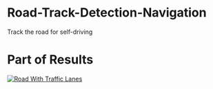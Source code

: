 # Road-Track-Detection-Navigation
Track the road for self-driving

# Part of Results
[![Road With Traffic Lanes](https://img.youtube.com/vi/IhNhg2Se_Ro/0.jpg)](https://www.youtube.com/watch?v=IhNhg2Se_Ro)
